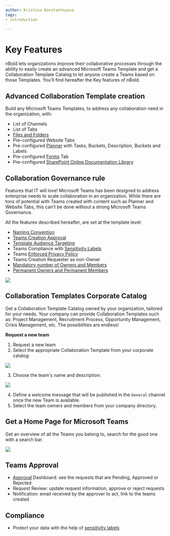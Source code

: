 ```yaml
---
author: Kristina Konstantnyova
tags:
- introduction

---
```

# Key Features
nBold lets organizations improve their collaborative processes through the ability to easily create an advanced Microsoft Teams Template and get a Collaboration Template Catalog to let anyone create a Teams based on those Templates. You'll find hereafter the Key features of nBold.

## Advanced Collaboration Template creation
Build any Microsoft Teams Templates, to address any collaboration need in the organization, with:
* List of Channels
* List of Tabs
* [Files and Folders](/catalog-manager-guide/collaboration-templates/files-and-folders)
* Pre-configured Website Tabs
* Pre-configured [Planner](/catalog-manager-guide/collaboration-templates/microsoft-planner) with Tasks, Buckets, Description, Buckets and Labels
* Pre-configured [Forms](/catalog-manager-guide/collaboration-templates/microsoft-forms) Tab
* Pre-configured [SharePoint Online Documentation Library](/catalog-manager-guide/collaboration-templates/sharepoint-library)

## Collaboration Governance rule
Features that IT will love! Microsoft Teams has been designed to address enterprise needs to scale collaboration in an organization. While there are tons of potential with Teams created with content such as Planner and Website Tabs, this can't be done without a strong Microsoft Teams Governance.

All the features described hereafter, are set at the template level:
* [Naming Convention](/catalog-manager-guide/governance-policies/naming-conventions)
* [Teams Creation Approval](/catalog-manager-guide/governance-policies/approval)
* [Template Audience Targeting](/catalog-manager-guide/governance-policies/audience-targeting)
* Teams Compliance with [Sensitivity Labels](/catalog-manager-guide/governance-policies/sensitivity-labels)
* Teams [Enforced Privacy Policy](/catalog-manager-guide/governance-policies/security-policy)
* Teams Creation Requester as non-Owner
* [Mandatory number of Owners and Members](/catalog-manager-guide/governance-policies/mandatory-number-of-owners-and-members)
* [Permanent Owners and Permanent Members](/catalog-manager-guide/governance-policies/permanent-owners-and-members-policy)

![](https://downloads.intercomcdn.com/i/o/462804740/66f3b89c10e5add4bf608298/Screenshot+2022-02-10+at+10.43.05.png)

## Collaboration Templates Corporate Catalog
Get a Collaboration Template Catalog owned by your organization, tailored for your needs. Your company can provide Collaboration Templates such as: Project Management, Recruitment Process, Opportunity Management, Crisis Management, etc. The possibilities are endless!

**Request a new team**

1. Request a new team
2. Select the appropriate Collaboration Template from your corporate catalog:

![](https://downloads.intercomcdn.com/i/o/175628319/9367e7d111ffcaeb0e0001b5/image.png)

3. Choose the team's name and description:

![](https://downloads.intercomcdn.com/i/o/175628523/60feb48f0bd397ca2b0f343d/image.png)

4. Define a welcome message that will be published in the `General` channel once the new Team is available.
5. Select the team owners and members from your company directory.

## Get a Home Page for Microsoft Teams

Get an overview of all the Teams you belong to, search for the good one with a search bar.

![](https://downloads.intercomcdn.com/i/o/175628763/d8e021026209861b63a4ac27/image.png)

## Teams Approval

* [Approval](/governance-policies/approval) Dashboard: see the requests that are Pending, Approved or Rejected
* Request Review: update request information, approve or reject requests
* Notification: email received by the approver to act, link to the teams created

## Compliance

* Protect your data with the help of [sensitivity labels](/governance-policies/security-policy)